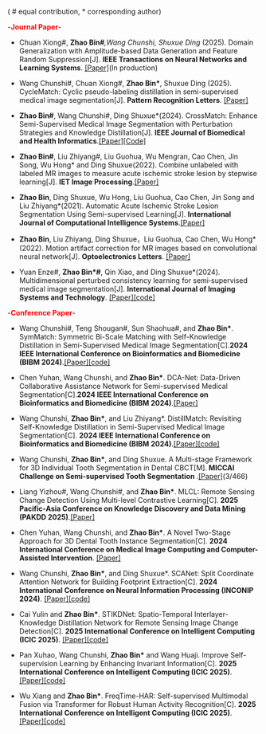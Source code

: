 ( # equal contribution, * corresponding author)

-<strong><span style="color: red;">Journal Paper</span></strong>-

-  Chuan Xiong#,  <strong>Zhao Bin#*</strong>,Wang Chunshi,  Shuxue Ding* (2025). Domain Generalization with Amplitude-based Data Generation and Feature Random Suppression[J]. <strong>IEEE Transactions on Neural Networks and Learning Systems</strong>. [[Paper]](https://doi.org/10.1109/TNNLS.2025.3625446)(In production)

-  Wang Chunshi#, Chuan Xiong#,  <strong>Zhao Bin*</strong>, Shuxue Ding (2025). CycleMatch: Cyclic pseudo-labeling distillation in semi-supervised medical image segmentation[J]. <strong>Pattern Recognition Letters</strong>. [[Paper]](https://doi.org/10.1016/j.patrec.2025.04.014)

- <strong>Zhao Bin#</strong>, Wang Chunshi#, Ding Shuxue*(2024). CrossMatch: Enhance Semi-Supervised Medical Image Segmentation with Perturbation Strategies and Knowledge Distillation[J]. <strong>IEEE Journal of Biomedical and Health Informatics</strong>.[[Paper]](https://doi.org/10.1109/JBHI.2024.3463711)[[Code]](https://github.com/AiEson/CrossMatch)

- <strong>Zhao Bin#</strong>, Liu Zhiyang#, Liu Guohua, Wu Mengran, Cao Chen, Jin Song, Wu Hong* and Ding Shuxue(2022). Combine unlabeled with labeled MR images to measure acute ischemic stroke lesion by stepwise learning[J]. <strong>IET Image Processing</strong>.[[Paper]](https://doi.org/10.1049/ipr2.12606)

- <strong>Zhao Bin</strong>, Ding Shuxue, Wu Hong, Liu Guohua, Cao Chen, Jin Song and Liu Zhiyang*(2021). Automatic Acute Ischemic Stroke Lesion Segmentation Using Semi-supervised Learning[J]. <strong>International Journal of Computational Intelligence Systems</strong>.[[Paper]](https://doi.org/10.2991/ijcis.d.210205.001)

- <strong>Zhao Bin</strong>, Liu Zhiyang, Ding Shuxue，Liu Guohua, Cao Chen, Wu Hong*(2022). Motion artifact correction for MR images based on convolutional neural network[J]. <strong>Optoelectronics Letters</strong>. [[Paper]](https://doi.org/10.1007/s11801-022-1084-z)

- Yuan Enze#, __Zhao Bin*#__, Qin Xiao, and Ding Shuxue*(2024). Multidimensional perturbed consistency learning for semi‐supervised medical image segmentation[J]. <strong>International Journal of Imaging Systems and Technology</strong>. [[Paper]](https://doi.org/10.1002/ima.23095)[[code]]( https://github.com/yuanenze123/MPC-Net)

-<strong><span style="color: red;">Conference Paper</span></strong>-

- Wang Chunshi#, Teng Shougan#, Sun Shaohua#, and <strong>Zhao Bin*</strong>. SymMatch: Symmetric Bi-Scale Matching with Self-Knowledge Distillation in Semi-Supervised Medical Image Segmentation[C].<strong>2024 IEEE International Conference on Bioinformatics and Biomedicine (BIBM 2024)</strong>.[[Paper]](https://doi.org/10.1109/BIBM62325.2024.10822040)[[code]](https://github.com/AiEson/SymMatch)

- Chen Yuhan, Wang Chunshi, and <strong>Zhao Bin*</strong>. DCA-Net: Data-Driven Collaborative Assistance Network for Semi-supervised Medical Segmentation[C].<strong>2024 IEEE International Conference on Bioinformatics and Biomedicine (BIBM 2024)</strong>.[[Paper]](https://doi.org/10.1109/BIBM62325.2024.10821880)

- Wang Chunshi, <strong>Zhao Bin*</strong>, and Liu Zhiyang*. DistillMatch: Revisiting Self-Knowledge Distillation in Semi-Supervised Medical Image Segmentation[C]. <strong>2024 IEEE International Conference on Bioinformatics and Biomedicine (BIBM 2024)</strong>.[[Paper]](https://doi.org/10.1109/BIBM62325.2024.10821816)[[code]](https://github.com/AiEson/DistillMatch)
	
- Wang Chunshi, <strong>Zhao Bin*</strong>, and Ding Shuxue. A Multi-stage Framework for 3D Individual Tooth Segmentation in Dental CBCT[M].<strong> MICCAI Challenge on Semi-supervised Tooth Segmentation </strong>.[[Paper]](https://doi.org/10.1007/978-3-031-72396-4_4)(3/466)

-  Liang Yizhou#, Wang Chunshi#, and <strong>Zhao Bin*</strong>. MLCL: Remote Sensing Change Detection Using Multi-level Contrastive Learning[C].<strong> 2025 Pacific-Asia Conference on Knowledge Discovery and Data Mining (PAKDD 2025)</strong>.[[Paper]](https://doi.org/10.1007/978-981-96-8170-9_27)

-  Chen Yuhan, Wang Chunshi, and <strong>Zhao Bin*</strong>. A Novel Two-Stage Approach for 3D Dental Tooth Instance Segmentation[C]. <strong>2024 International Conference on Medical Image Computing and Computer-Assisted Intervention</strong>. [[Paper]](https://doi.org/10.1007/978-3-031-88977-6_18)

-  Wang Chunshi, <strong>Zhao Bin*</strong>, and Ding Shuxue*. SCANet: Split Coordinate Attention Network for Building Footprint Extraction[C]. <strong>2024 International Conference on Neural Information Processing (INCONIP 2024)</strong>. [[Paper]](https://doi.org/10.1007/978-981-96-6594-5_8)[[code]]( https://github.com/AiEson/SCANet)

-  Cai Yulin and <strong>Zhao Bin*</strong>. STIKDNet: Spatio-Temporal Interlayer-Knowledge Distillation Network for Remote Sensing Image Change Detection[C]. <strong>2025 International Conference on Intelligent Computing (ICIC 2025)</strong>. [[Paper]](https://doi.org/10.1007/978-981-96-9908-7_30)[[code]](https://github.com/cyl1238685387/STILKDNet/)

-  Pan Xuhao, Wang Chunshi, <strong>Zhao Bin*</strong> and Wang Huaji. Improve Self-supervision Learning by Enhancing Invariant Information[C]. <strong>2025 International Conference on Intelligent Computing (ICIC 2025)</strong>. [[Paper]](https://doi.org/10.1007/978-981-95-0006-2_4)[[code]](https://github.com/2L84/EIBT-main)

-  Wu Xiang and <strong>Zhao Bin*</strong>. FreqTime-HAR: Self-supervised Multimodal Fusion via Transformer for Robust Human Activity Recognition[C]. <strong>2025 International Conference on Intelligent Computing (ICIC 2025)</strong>. [[Paper]](https://doi.org/10.1007/978-981-96-9891-2_38)[[code]](https://github.com/bx12138/SSMF)
